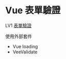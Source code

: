 # Vue 表單驗證

LV1 [表單驗證](https://wanchii.github.io/js-w5-vue/order.html)

使用外部套件
- Vue loading
- VeeValidate
